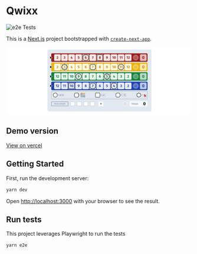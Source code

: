 # Qwixx

![e2e Tests](https://github.com/bbronswijk/qwixx/actions/workflows/playwright.yml/badge.svg)

This is a [Next.js](https://nextjs.org/) project bootstrapped with [`create-next-app`](https://github.com/vercel/next.js/tree/canary/packages/create-next-app).

![screenshot.png](screenshot.png)

## Demo version

[View on vercel](https://qwixx-eight.vercel.app/)

## Getting Started

First, run the development server:

```bash
yarn dev
```

Open [http://localhost:3000](http://localhost:3000) with your browser to see the result.

## Run tests

This project leverages Playwright to run the tests

```bash
yarn e2e
```